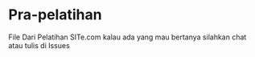 # Pra-pelatihan
File Dari Pelatihan SITe.com
kalau ada yang mau bertanya silahkan chat atau tulis di Issues
